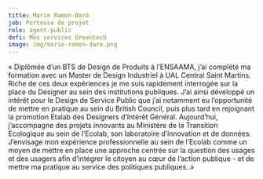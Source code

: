 ```yaml
---
title: Marie Ramon-Daré
job: Porteuse de projet
role: agent-public
defi: Mes services Greentech
image: img/marie-ramon-dare.png
---
```

« Diplômée d’un BTS de Design de Produits à l’ENSAAMA, j’ai complété ma formation avec un Master de Design Industriel à UAL Central Saint Martins. Riche de ces deux expériences je me suis rapidement interrogée sur la place du Designer au sein des institutions publiques. J’ai ainsi développé un intérêt pour le Design de Service Public que j’ai notamment eu l’opportunité de mettre en pratique au sein du British Council, puis plus tard en rejoignant la promotion Etalab des Designers d’Intérêt Général. Aujourd’hui, j’accompagne des projets innovants au Ministère de la Transition Ecologique au sein de l’Ecolab, son laboratoire d’innovation et de données. J’envisage mon expérience professionnelle au sein de l’Ecolab comme un moyen de mettre en place une approche centrée sur la question des usages et des usagers afin d’intégrer le citoyen au cœur de l’action publique - et de mettre ma pratique au service des politiques publiques..»